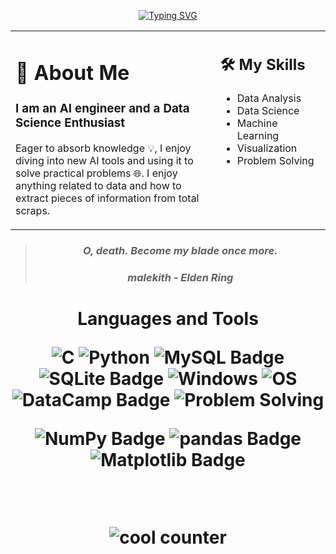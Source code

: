 

<p align="center">
  <a href="https://github.com/ZeyadMohamad">
    <img src="https://readme-typing-svg.herokuapp.com?font=Fira+Code&pause=1000&center=true&random=false&width=435&lines=Hi%2C+I'm+Zeyad;Welcome+Back+%F0%9F%A4%96"
    alt="Typing SVG"/>
  </a>
</p>


<table border="0" style="border:none;">
  <tr>
    <td valign="top" width="65%" style="border:none;">

# 👤 About Me 

### I am an AI engineer and a Data Science Enthusiast
Eager to absorb knowledge 💡, I enjoy diving into new AI tools and using it to solve practical problems 🌐.
I enjoy anything related to data and how to extract pieces of information from total scraps.


  </td>
    <td valign="top" width="50%" style="border:none;">

## 🛠️ My Skills

- Data Analysis
- Data Science
- Machine Learning
- Visualization
- Problem Solving
 <br>
 
</table>


<blockquote>
  <h3 align="center"><em>O, death. Become my blade once more.</em></h3>
  <h3 align="center"><em>malekith - Elden Ring</em></h3>
</blockquote>


<h1 align="center"> Languages and Tools 

![C](https://img.shields.io/badge/-C-A8B9CC?style=flat-square&logo=c&logoColor=white)
![Python](https://img.shields.io/badge/-Python-3776AB?style=flat-square&logo=python&logoColor=yellow)
![MySQL Badge](https://img.shields.io/badge/MySQL-4479A1?logo=mysql&logoColor=fff&style=flat-square)
![SQLite Badge](https://img.shields.io/badge/SQLite-003B57?logo=sqlite&logoColor=fff&style=flat-square)
![Windows](https://img.shields.io/badge/-Windows-FCC624?style=flat-square&logo=windows&logoColor=black)
![OS](https://img.shields.io/badge/-Operating%20Systems-0078D7?style=flat-square&logo=windows&logoColor=white)
![DataCamp Badge](https://img.shields.io/badge/DataCamp-03EF62?logo=datacamp&logoColor=000&style=flat-square)
![Problem Solving](https://img.shields.io/badge/-Problem%20Solving-4d4d4d?style=flat-square)
<br>

![NumPy Badge](https://img.shields.io/badge/NumPy-013243?logo=numpy&logoColor=fff&style=flat-square)
![pandas Badge](https://img.shields.io/badge/pandas-150458?logo=pandas&logoColor=fff&style=flat-square)
![Matplotlib Badge](https://img.shields.io/badge/Matplotlib-%23ffffff.svg?style=for-the-badge&logo=Matplotlib&logoColor=black)


<br>

  
  ![cool counter](https://komarev.com/ghpvc/?username=ZeyadMohamad&color=red) 
  

  </h1>
  
<!--[![Discord Presence](https://lanyard.cnrad.dev/api/605894319408283678?&bg=00000000)]([https://discord.com/users/605894319408283678](https://discords.com/bio/p/ELJoOker)) <img src="https://github.com/ELJoOker2004/ELJoOker2004/assets/62572632/8f29c932-fd91-46e8-a984-60142a99f5b5" width="350" align="right">

<!-- ![cool readme](https://github-readme-stats.vercel.app/api?username=ELJoOker2004&count_private=true&show_icons=true&theme=radical)

![another cool readme](https://streak-stats.demolab.com/?user=ELjoOker2004&theme=radical)

![another another cool readme](https://github-readme-stats.vercel.app/api/top-langs/?username=ELJoOker2004&langs_count=2&layout=compact&theme=radical)

<p>
  <a href="https://skillicons.dev">
    <img src="https://skillicons.dev/icons?i=cpp,flutter,js,python,c" /></br>
    <img src="https://skillicons.dev/icons?i=discord,androidstudio,visualstudio,github,linux" />
  
</p>
-->
